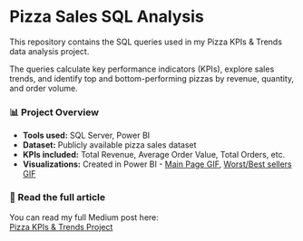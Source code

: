 # Pizza Sales SQL Analysis 

This repository contains the SQL queries used in my Pizza KPIs & Trends data analysis project.

The queries calculate key performance indicators (KPIs), explore sales trends, and identify top and bottom-performing pizzas by revenue, quantity, and order volume.

### 📊 Project Overview
- **Tools used:** SQL Server, Power BI  
- **Dataset:** Publicly available pizza sales dataset  
- **KPIs included:** Total Revenue, Average Order Value, Total Orders, etc.  
- **Visualizations:** Created in Power BI - [Main Page GIF](dashboard_screenshots/Main_page.gif), [Worst/Best sellers GIF](dashboard_screenshots/Best:Worst_sellers.gif)

### 🔗 Read the full article
You can read my full Medium post here:  
[Pizza KPIs & Trends Project](https://medium.com/@max.ostapjuk/pizzas-kpi-trends-project-1cdf976eff9b)
